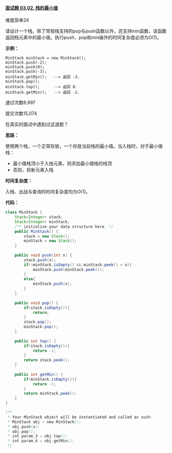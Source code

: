 #### [面试题 03.02. 栈的最小值](https://leetcode-cn.com/problems/min-stack-lcci/)

难度简单24

请设计一个栈，除了常规栈支持的pop与push函数以外，还支持min函数，该函数返回栈元素中的最小值。执行push、pop和min操作的时间复杂度必须为O(1)。



**示例：**

```
MinStack minStack = new MinStack();
minStack.push(-2);
minStack.push(0);
minStack.push(-3);
minStack.getMin();   --> 返回 -3.
minStack.pop();
minStack.top();      --> 返回 0.
minStack.getMin();   --> 返回 -2.
```



通过次数8,997

提交次数15,074

在真实的面试中遇到过这道题？



**思路：**

使用两个栈，一个正常存放，一个存放当前栈的最小值。当入栈时，对于最小值栈：

- 最小值栈顶小于入栈元素，则添加最小值栈的栈顶
- 否则，将新元素入栈

**时间复杂度：**

入栈、出战与查询的时间复杂度均为O(1)。

**代码：**

```java
class MinStack {
    Stack<Integer> stack;
    Stack<Integer> minStack;
    /** initialize your data structure here. */
    public MinStack() {
        stack = new Stack();
        minStack = new Stack();
    }
    
    public void push(int x) {
        stack.push(x);
        if(!minStack.isEmpty() && minStack.peek() < x){
            minStack.push(minStack.peek());
        }
        else{
            minStack.push(x);
        }
    }
    
    public void pop() {
        if(stack.isEmpty()){
            return;
        }
        stack.pop();
        minStack.pop();
    }
    
    public int top() {
        if(stack.isEmpty()){
            return -1;
        }
        return stack.peek();
    }
    
    public int getMin() {
        if(minStack.isEmpty()){
            return -1;
        }
        return minStack.peek();
    }
}

/**
 * Your MinStack object will be instantiated and called as such:
 * MinStack obj = new MinStack();
 * obj.push(x);
 * obj.pop();
 * int param_3 = obj.top();
 * int param_4 = obj.getMin();
 */
```

